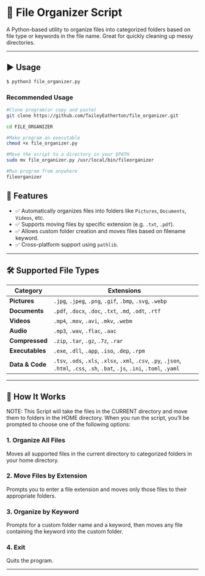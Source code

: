 # 📁 File Organizer Script

A Python-based utility to organize files into categorized folders based on file type or keywords in the file name. Great for quickly cleaning up messy directories.

---
## ▶️ Usage

```bash
$ python3 file_organizer.py
```
### Recommended Usage
```bash
#Clone program(or copy and paste)
git clone https://github.com/TaileyEatherton/file_organizer.git

cd FILE_ORGANIZER

#Make program an executable
chmod +x file_organizer.py

#Move the script to a directory in your $PATH
sudo mv file_organizer.py /usr/local/bin/fileorganizer

#Run program from anywhere
fileorganizer
```

## 🚀 Features

- ✅ Automatically organizes files into folders like `Pictures`, `Documents`, `Videos`, etc.
- ✅ Supports moving files by specific extension (e.g. `.txt`, `.pdf`).
- ✅ Allows custom folder creation and moves files based on filename keyword.
- ✅ Cross-platform support using `pathlib`.

---

## 🛠️ Supported File Types

| Category       | Extensions |
|----------------|------------|
| **Pictures**       | `.jpg`, `.jpeg`, `.png`, `.gif`, `.bmp`, `.svg`, `.webp` |
| **Documents**      | `.pdf`, `.docx`, `.doc`, `.txt`, `.md`, `.odt`, `.rtf` |
| **Videos**         | `.mp4`, `.mov`, `.avi`, `.mkv`, `.webm` |
| **Audio**          | `.mp3`, `.wav`, `.flac`, `.aac` |
| **Compressed**     | `.zip`, `.tar`, `.gz`, `.7z`, `.rar` |
| **Executables**    | `.exe`, `.dll`, `.app`, `.iso`, `.dep`, `.rpm` |
| **Data & Code**    | `.tsv`, `.ods`, `.xls`, `.xlsx`, `.xml`, `.csv`, `.py`, `.json`, `.html`, `.css`, `.sh`, `.bat`, `.js`, `.ini`, `.toml`, `.yaml` |

---

## 📂 How It Works
NOTE: This Script will take the files in the CURRENT directory and move them to folders in the HOME directory.
When you run the script, you’ll be prompted to choose one of the following options:

### 1. **Organize All Files**
Moves all supported files in the current directory to categorized folders in your home directory.

### 2. **Move Files by Extension**
Prompts you to enter a file extension and moves only those files to their appropriate folders.

### 3. **Organize by Keyword**
Prompts for a custom folder name and a keyword, then moves any file containing the keyword into the custom folder.

### 4. **Exit**
Quits the program.

---

